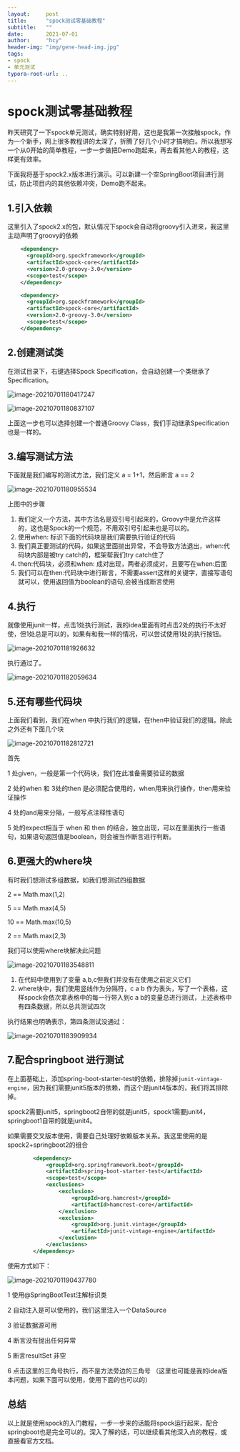 ```yaml
---
layout:     post
title:      "spock测试零基础教程"
subtitle:   ""
date:       2021-07-01
author:     "hcy"
header-img: "img/gene-head-img.jpg"
tags:
- spock
- 单元测试
typora-root-url: ..
---
```




# spock测试零基础教程

​		昨天研究了一下spock单元测试，确实特别好用，这也是我第一次接触spock，作为一个新手，网上很多教程讲的太深了，折腾了好几个小时才搞明白。
​		所以我想写一个从0开始的简单教程，一步一步做把Demo跑起来，再去看其他人的教程，这样更有效率。


下面我将基于spock2.x版本进行演示。可以新建一个空SpringBoot项目进行测试，防止项目内的其他依赖冲突，Demo跑不起来。





## 1.引入依赖

这里引入了spock2.x的包，默认情况下spock会自动将groovy引入进来，我这里主动声明了groovy的依赖
```xml
    <dependency>
      <groupId>org.spockframework</groupId>
      <artifactId>spock-core</artifactId>
      <version>2.0-groovy-3.0</version>
      <scope>test</scope>
    </dependency>

    <dependency>
      <groupId>org.spockframework</groupId>
      <artifactId>spock-core</artifactId>
      <version>2.0-groovy-3.0</version>
      <scope>test</scope>
    </dependency>
```





## 2.创建测试类

在测试目录下，右键选择Spock Specification，会自动创建一个类继承了Specification。

![image-20210701180417247](/img/in/2021-07-01-spock测试零基础教程/image-20210701180417247.png)



![image-20210701180837107](/img/in/2021-07-01-spock测试零基础教程/image-20210701180837107.png)



上面这一步也可以选择创建一个普通Groovy Class，我们手动继承Specification也是一样的。





## 3.编写测试方法

下面就是我们编写的测试方法，我们定义 a = 1+1，然后断言 a == 2

![image-20210701180955534](/img/in/2021-07-01-spock测试零基础教程/image-20210701180955534.png)

上图中的步骤

1. 我们定义一个方法，其中方法名是双引号引起来的，Groovy中是允许这样的，这也是Spock的一个规范，不用双引号引起来也是可以的。
2. 使用when: 标识下面的代码块是我们需要执行验证的代码
3. 我们真正要测试的代码，如果这里面抛出异常，不会导致方法退出，when:代码块内部是被try catch的，框架帮我们try catch住了
4. then:代码块，必须和when: 成对出现，两者必须成对，且要写在when:后面
5. 我们可以在then:代码块中进行断言，不需要assert这样的关键字，直接写语句就可以，使用返回值为boolean的语句,会被当成断言使用



## 4.执行

​	就像使用junit一样，点击1处执行测试，我的idea里面有时点击2处的执行不太好使，但1处总是可以的，如果有和我一样的情况，可以尝试使用1处的执行按钮。

![image-20210701181926632](/img/in/2021-07-01-spock测试零基础教程/image-20210701181926632.png)



执行通过了。

![image-20210701182059634](/img/in/2021-07-01-spock测试零基础教程/image-20210701182059634.png)





## 5.还有哪些代码块



上面我们看到，我们在when 中执行我们的逻辑，在then中验证我们的逻辑。除此之外还有下面几个块

![image-20210701182812721](/img/in/2021-07-01-spock测试零基础教程/image-20210701182812721.png)



首先

1 处given，一般是第一个代码块，我们在此准备需要验证的数据

2 处的when 和 3处的then 是必须配合使用的，when用来执行操作，then用来验证操作

4 处的and用来分隔，一般写点注释性语句

5 处的expect相当于 when 和 then 的结合，独立出现，可以在里面执行一些语句，如果语句返回值是boolean，则会被当作断言进行判断。





## 6.更强大的where块

有时我们想测试多组数据，如我们想测试四组数据

2 == Math.max(1,2)

5 == Math.max(4,5)

10 == Math.max(10,5)

2 == Math.max(2,3)

我们可以使用where块解决此问题



![image-20210701183548811](/img/in/2021-07-01-spock测试零基础教程/image-20210701183548811.png)



1. 在代码中使用到了变量 a,b,c但我们并没有在使用之前定义它们
2. where块中，我们使用竖线作为分隔符，c a b 作为表头，写了一个表格，这样spock会依次拿表格中的每一行带入到c  a  b的变量总进行测试，上述表格中有四条数据，所以总共测试四次





执行结果也明确表示，第四条测试没通过：

![image-20210701183909934](/img/in/2021-07-01-spock测试零基础教程/image-20210701183909934.png)









## 7.配合springboot 进行测试

​	在上面基础上，添加spring-boot-starter-test的依赖，排除掉`junit-vintage-engine`，因为我们需要junit5版本的依赖，而这个是junit4版本的，我们将其排除掉。

​	spock2需要junit5，springboot2自带的就是junit5，spock1需要junit4，springboot1自带的就是junit4。

​	如果需要交叉版本使用，需要自己处理好依赖版本关系。我这里使用的是spock2+springboot2的组合



```xml
        <dependency>
            <groupId>org.springframework.boot</groupId>
            <artifactId>spring-boot-starter-test</artifactId>
            <scope>test</scope>
            <exclusions>
                <exclusion>
                    <groupId>org.hamcrest</groupId>
                    <artifactId>hamcrest-core</artifactId>
                </exclusion>
                <exclusion>
                    <groupId>org.junit.vintage</groupId>
                    <artifactId>junit-vintage-engine</artifactId>
                </exclusion>
            </exclusions>
        </dependency>
```





使用方式如下：

![image-20210701190437780](/img/in/2021-07-01-spock测试零基础教程/image-20210701190437780.png)



1 使用@SpringBootTest注解标识类

2 自动注入是可以使用的，我们这里注入一个DataSource

3 验证数据源可用

4 断言没有抛出任何异常

5 断言resultSet 非空

6 点击这里的三角号执行，而不是方法旁边的三角号 （这里也可能是我的idea版本问题，如果下面可以使用，使用下面的也可以的）







## 总结

​	以上就是使用spock的入门教程，一步一步来的话能将spock运行起来，配合springboot也是完全可以的。深入了解的话，可以继续看其他深入点的教程，或直接看官方文档。













